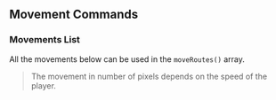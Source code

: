## Movement Commands

<ApiContent page="MoveManager" />

### Movements List

All the movements below can be used in the `moveRoutes()` array.

<ApiContent page="Move" />

> The movement in number of pixels depends on the speed of the player.